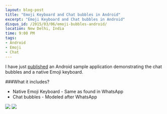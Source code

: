 ```yaml
---
layout: blog-post
title: "Emoji Keyboard and Chat bubbles in Android"
excerpt: "Emoji Keyboard and Chat bubbles in Android"
disqus_id: /2015/03/06/emoji-bubbles-android/
location: New Delhi, India
time: 9:00 PM
tags:
- Android
- Emoji
- Chat
---
```


I have just [published](https://github.com/madhur/android-chat-starter) an Android sample application demonstrating the chat bubbles and a native Emoji keyboard.

###What it includes?

* Native Emoji Keyboard - Same as found in WhatsApp
* Chat bubbles - Modeled after WhatsApp


<img src="https://raw.githubusercontent.com/madhur/android-chat-starter/gh-pages/chat1.png" />
<img src="https://raw.githubusercontent.com/madhur/android-chat-starter/gh-pages/chat2.png" />